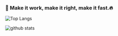### 🌱 Make it work, make it right, make it fast.🔥

![Top Langs](https://github-readme-stats.vercel.app/api/top-langs/?username=vhurryharry&layout=compact&theme=monokai&count_private=true)

![github stats](https://github-readme-stats.vercel.app/api?username=scarletks1214&show_icons=true&theme=monokai&count_private=true)

<!--
**prodvdjin/prodvdjin** is a ✨ _special_ ✨ repository because its `README.md` (this file) appears on your GitHub profile.

Here are some ideas to get you started:

- 🔭 I’m currently working on ...
- 🌱 I’m currently learning ...
- 👯 I’m looking to collaborate on ...
- 🤔 I’m looking for help with ...
- 💬 Ask me about ...
- 📫 How to reach me: ...
- 😄 Pronouns: ...
- ⚡ Fun fact: ...
-->
